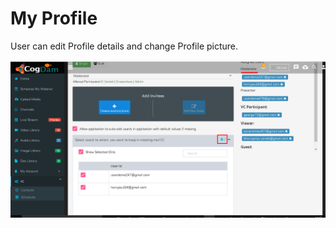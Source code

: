 # My Profile

User can edit Profile details and change Profile picture.

![](../.gitbook/assets/image%20%28170%29.png)

